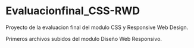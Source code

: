 # Evaluacionfinal_CSS-RWD
Proyecto de la evaluacion final del modulo CSS y Responsive Web Design.

Primeros archivos subidos del modulo Diseño Web Responsivo.

